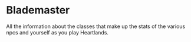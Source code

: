 # Blademaster


All the information about the classes that make up the stats of the various npcs and yourself as you play Heartlands.